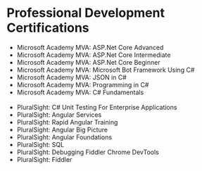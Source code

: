 # Professional Development Certifications</br>


* Microsoft Academy MVA: ASP.Net Core Advanced </br>
* Microsoft Academy MVA: ASP.Net Core Intermediate </br>
* Microsoft Academy MVA: ASP.Net Core Beginner </br>
* Microsoft Academy MVA: Microsoft Bot Framework Using C# </br>
* Microsoft Academy MVA: JSON in C# </br>
* Microsoft Academy MVA: Programming in C# </br>
* Microsoft Academy MVA: C# Fundamentals </br></br>
* PluralSight: C# Unit Testing For Enterprise Applications </br>
* PluralSight: Angular Services </br>
* PluralSight: Rapid Angular Training </br>
* PluralSight: Angular Big Picture </br>
* PluralSight: Angular Foundations </br>
* PluralSight: SQL </br>
* PluralSight: Debugging Fiddler Chrome DevTools </br>
* PluralSight: Fiddler </br>

